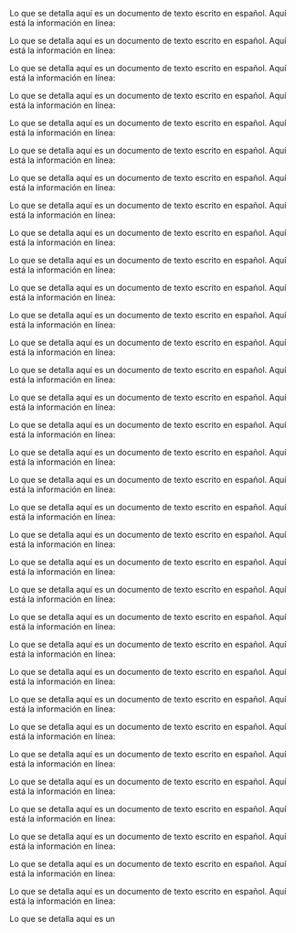 Lo que se detalla aquí es un documento de texto escrito en español. Aquí está la información en línea:

Lo que se detalla aquí es un documento de texto escrito en español. Aquí está la información en línea:

Lo que se detalla aquí es un documento de texto escrito en español. Aquí está la información en línea:

Lo que se detalla aquí es un documento de texto escrito en español. Aquí está la información en línea:

Lo que se detalla aquí es un documento de texto escrito en español. Aquí está la información en línea:

Lo que se detalla aquí es un documento de texto escrito en español. Aquí está la información en línea:

Lo que se detalla aquí es un documento de texto escrito en español. Aquí está la información en línea:

Lo que se detalla aquí es un documento de texto escrito en español. Aquí está la información en línea:

Lo que se detalla aquí es un documento de texto escrito en español. Aquí está la información en línea:

Lo que se detalla aquí es un documento de texto escrito en español. Aquí está la información en línea:

Lo que se detalla aquí es un documento de texto escrito en español. Aquí está la información en línea:

Lo que se detalla aquí es un documento de texto escrito en español. Aquí está la información en línea:

Lo que se detalla aquí es un documento de texto escrito en español. Aquí está la información en línea:

Lo que se detalla aquí es un documento de texto escrito en español. Aquí está la información en línea:

Lo que se detalla aquí es un documento de texto escrito en español. Aquí está la información en línea:

Lo que se detalla aquí es un documento de texto escrito en español. Aquí está la información en línea:

Lo que se detalla aquí es un documento de texto escrito en español. Aquí está la información en línea:

Lo que se detalla aquí es un documento de texto escrito en español. Aquí está la información en línea:

Lo que se detalla aquí es un documento de texto escrito en español. Aquí está la información en línea:

Lo que se detalla aquí es un documento de texto escrito en español. Aquí está la información en línea:

Lo que se detalla aquí es un documento de texto escrito en español. Aquí está la información en línea:

Lo que se detalla aquí es un documento de texto escrito en español. Aquí está la información en línea:

Lo que se detalla aquí es un documento de texto escrito en español. Aquí está la información en línea:

Lo que se detalla aquí es un documento de texto escrito en español. Aquí está la información en línea:

Lo que se detalla aquí es un documento de texto escrito en español. Aquí está la información en línea:

Lo que se detalla aquí es un documento de texto escrito en español. Aquí está la información en línea:

Lo que se detalla aquí es un documento de texto escrito en español. Aquí está la información en línea:

Lo que se detalla aquí es un documento de texto escrito en español. Aquí está la información en línea:

Lo que se detalla aquí es un documento de texto escrito en español. Aquí está la información en línea:

Lo que se detalla aquí es un documento de texto escrito en español. Aquí está la información en línea:

Lo que se detalla aquí es un documento de texto escrito en español. Aquí está la información en línea:

Lo que se detalla aquí es un documento de texto escrito en español. Aquí está la información en línea:

Lo que se detalla aquí es un documento de texto escrito en español. Aquí está la información en línea:

Lo que se detalla aquí es un